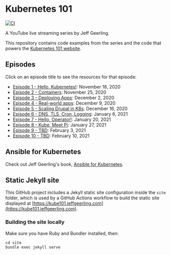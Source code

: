 # Kubernetes 101

[![CI](https://github.com/geerlingguy/kubernetes-101/workflows/CI/badge.svg?branch=master&event=push)](https://github.com/geerlingguy/kubernetes-101/actions?query=workflow%3ACI)

A YouTube live streaming series by Jeff Geerling.

This repository contains code examples from the series and the code that powers the [Kubernetes 101 website](https://kube101.jeffgeerling.com).

## Episodes

Click on an episode title to see the resources for that episode:

  - [Episode 1 - Hello, Kubernetes!](episode-01): November 18, 2020
  - [Episode 2 - Containers](episode-02): November 25, 2020
  - [Episode 3 - Deploying Apps](episode-03): December 2, 2020
  - [Episode 4 - Real-world apps](episode-04): December 9, 2020
  - [Episode 5 - Scaling Drupal in K8s](episode-05): December 16, 2020
  - [Episode 6 - DNS, TLS, Cron, Logging](episode-06): January 6, 2021
  - [Episode 7 - Hello, Operator!](episode-07): January 20, 2021
  - [Episode 8 - Kube, Meet Pi](episode-08): January 27, 2021
  - [Episode 9 - TBD](episode-09): February 3, 2021
  - [Episode 10 - TBD](episode-10): February 10, 2021

## Ansible for Kubernetes

Check out Jeff Geerling's book, [Ansible for Kubernetes](https://www.ansibleforkubernetes.com).

## Static Jekyll site

This GitHub project includes a Jekyll static site configuration inside the `site` folder, which is used by a GitHub Actions workflow to build the static site displayed at [https://kube101.jeffgeerling.com](https://kube101.jeffgeerling.com).

### Building the site locally

Make sure you have Ruby and Bundler installed, then:

    cd site
    bundle exec jekyll serve
